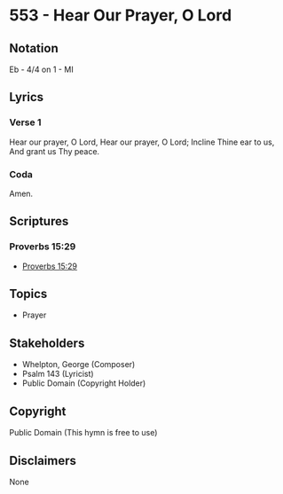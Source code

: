 # 553 - Hear Our Prayer, O Lord

## Notation

Eb - 4/4 on 1 - MI

## Lyrics

### Verse 1

Hear our prayer, O Lord, Hear our prayer, O Lord; Incline Thine ear to us, And grant us Thy peace. 

### Coda

Amen. 


## Scriptures

### Proverbs 15:29

- [Proverbs 15:29](https://www.biblegateway.com/passage/?search=Proverbs%2015%3A29)


## Topics

- Prayer

## Stakeholders

- Whelpton, George (Composer)
- Psalm 143 (Lyricist)
- Public Domain (Copyright Holder)

## Copyright

Public Domain
(This hymn is free to use)

## Disclaimers

None

